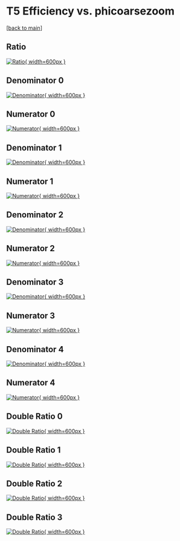 # T5 Efficiency vs. phicoarsezoom

[[back to main](./)]



## Ratio

[![Ratio](../mtv/var/T5_base_13_-1_eff_phicoarsezoom.png){ width=600px }](../mtv/var/T5_base_13_-1_eff_phicoarsezoom.pdf)

## Denominator 0

[![Denominator](../mtv/den/T5_base_13_-1_eff_phicoarsezoom_den0.png){ width=600px }](../mtv/den/T5_base_13_-1_eff_phicoarsezoom_den0.pdf)

## Numerator 0

[![Numerator](../mtv/num/T5_base_13_-1_eff_phicoarsezoom_num0.png){ width=600px }](../mtv/num/T5_base_13_-1_eff_phicoarsezoom_num0.pdf)

## Denominator 1

[![Denominator](../mtv/den/T5_base_13_-1_eff_phicoarsezoom_den1.png){ width=600px }](../mtv/den/T5_base_13_-1_eff_phicoarsezoom_den1.pdf)

## Numerator 1

[![Numerator](../mtv/num/T5_base_13_-1_eff_phicoarsezoom_num1.png){ width=600px }](../mtv/num/T5_base_13_-1_eff_phicoarsezoom_num1.pdf)

## Denominator 2

[![Denominator](../mtv/den/T5_base_13_-1_eff_phicoarsezoom_den2.png){ width=600px }](../mtv/den/T5_base_13_-1_eff_phicoarsezoom_den2.pdf)

## Numerator 2

[![Numerator](../mtv/num/T5_base_13_-1_eff_phicoarsezoom_num2.png){ width=600px }](../mtv/num/T5_base_13_-1_eff_phicoarsezoom_num2.pdf)

## Denominator 3

[![Denominator](../mtv/den/T5_base_13_-1_eff_phicoarsezoom_den3.png){ width=600px }](../mtv/den/T5_base_13_-1_eff_phicoarsezoom_den3.pdf)

## Numerator 3

[![Numerator](../mtv/num/T5_base_13_-1_eff_phicoarsezoom_num3.png){ width=600px }](../mtv/num/T5_base_13_-1_eff_phicoarsezoom_num3.pdf)

## Denominator 4

[![Denominator](../mtv/den/T5_base_13_-1_eff_phicoarsezoom_den4.png){ width=600px }](../mtv/den/T5_base_13_-1_eff_phicoarsezoom_den4.pdf)

## Numerator 4

[![Numerator](../mtv/num/T5_base_13_-1_eff_phicoarsezoom_num4.png){ width=600px }](../mtv/num/T5_base_13_-1_eff_phicoarsezoom_num4.pdf)

## Double Ratio 0

[![Double Ratio](../mtv/ratio/T5_base_13_-1_eff_phicoarsezoom_ratio0.png){ width=600px }](../mtv/ratio/T5_base_13_-1_eff_phicoarsezoom_ratio0.pdf)

## Double Ratio 1

[![Double Ratio](../mtv/ratio/T5_base_13_-1_eff_phicoarsezoom_ratio1.png){ width=600px }](../mtv/ratio/T5_base_13_-1_eff_phicoarsezoom_ratio1.pdf)

## Double Ratio 2

[![Double Ratio](../mtv/ratio/T5_base_13_-1_eff_phicoarsezoom_ratio2.png){ width=600px }](../mtv/ratio/T5_base_13_-1_eff_phicoarsezoom_ratio2.pdf)

## Double Ratio 3

[![Double Ratio](../mtv/ratio/T5_base_13_-1_eff_phicoarsezoom_ratio3.png){ width=600px }](../mtv/ratio/T5_base_13_-1_eff_phicoarsezoom_ratio3.pdf)

